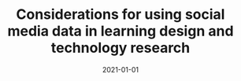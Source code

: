 ---
types: ["publication"]
date: 2021-01-01
layout: publication
publication_types: "book"
title: "Considerations for using social media data in learning design and technology research"
co-authors: ["Matt Koehler","Josh Rosenberg","Bret Staudt Willet"]
outlets: ["Research methods in learning design and technology"]
projects: [""]
topics: ["research methodology and ethics"]
methods: ["non-empirical"]
link: "/2021-Greenhalgh-et-al-LDT-research-social-media.pdf"
link_type: "preprint" 
summary: "Social media platforms have firmly established themselves as phenomena of interest for Learning Design and Technology (LDT) researchers, and the data accessible from these platforms provide new methodological possibilities. Given the number, diversity, and constant evolution of both social media platforms and research tools, it would be inappropriate to suggest that there is a single correct way to carry out LDT research with social media data. In contrast, this chapter introduces six broad, interconnected steps to social media research: Conducting Ethical Research; Framing the Research; Organizing the Research Process; Collecting Data; Analyzing Data; and Writing, Sharing, and Publicizing Research. Each step is associated with several considerations, careful attention to which will guide researchers toward a particular correct way to accomplish their specific research objectives."
citation: "<strong>Greenhalgh</strong>, S. P., Koehler, M. J., Rosenberg, J. M., & Staudt Willet, K. B. (2021). Considerations for using social media data in learning design and technology research. In E. J. Romero-Hall (Ed.), <em>Research methods in learning design and technology.</em> (pp. 64-77). Routledge."
---